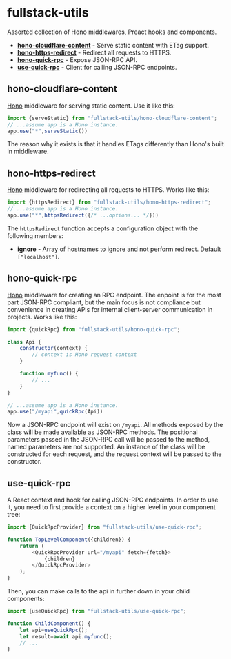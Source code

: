 # fullstack-utils
Assorted collection of Hono middlewares, Preact hooks and components.

- __[hono-cloudflare-content](#hono-cloudflare-content)__ - Serve static content with ETag support.
- __[hono-https-redirect](#hono-cloudflare-content)__ - Redirect all requests to HTTPS.
- __[hono-quick-rpc](#hono-quick-rpc)__ - Expose JSON-RPC API.
- __[use-quick-rpc](#use-quick-rpc)__ - Client for calling JSON-RPC endpoints.

## hono-cloudflare-content
[Hono](https://hono.dev/) middleware for serving static content. Use it like this:
```javascript
import {serveStatic} from "fullstack-utils/hono-cloudflare-content";
// ...assume app is a Hono instance.
app.use("*",serveStatic())
```
The reason why it exists is that it handles ETags differently than Hono's built in middleware.

## hono-https-redirect
[Hono](https://hono.dev/) middleware for redirecting all requests to HTTPS. Works like this:
```javascript
import {httpsRedirect} from "fullstack-utils/hono-https-redirect";
// ...assume app is a Hono instance.
app.use("*",httpsRedirect({/* ...options... */}))
```
The `httpsRedirect` function accepts a configuration object with the following members:
* __ignore__ - Array of hostnames to ignore and not perform redirect. Default `["localhost"]`.

## hono-quick-rpc
[Hono](https://hono.dev/) middleware for creating an RPC endpoint. The enpoint is for the most part JSON-RPC
compliant, but the main focus is not compliance but convenience in creating APIs for internal
client-server communication in projects. Works like this:

```javascript
import {quickRpc} from "fullstack-utils/hono-quick-rpc";

class Api {
    constructor(context) {
        // context is Hono request context
    }

    function myfunc() {
        // ...
    }
}

// ...assume app is a Hono instance.
app.use("/myapi",quickRpc(Api))
```
Now a JSON-RPC endpoint will exist on `/myapi`. All methods exposed by the class will be made available
as JSON-RPC methods. The positional parameters passed in the JSON-RPC call will be passed to the method,
named parameters are not supported. An instance of the class will be constructed for each request, 
and the request context will be passed to the constructor.

## use-quick-rpc
A React context and hook for calling JSON-RPC endpoints. In order to use it, you need to first provide a
context on a higher level in your component tree:

```javascript
import {QuickRpcProvider} from "fullstack-utils/use-quick-rpc";

function TopLevelComponent({children}) {
    return (
        <QuickRpcProvider url="/myapi" fetch={fetch}>
            {children}
        </QuickRpcProvider>
    );
}
```

Then, you can make calls to the api in further down in your child components:
```javascript
import {useQuickRpc} from "fullstack-utils/use-quick-rpc";

function ChildComponent() {
    let api=useQuickRpc();
    let result=await api.myfunc();
    // ...
}
```
